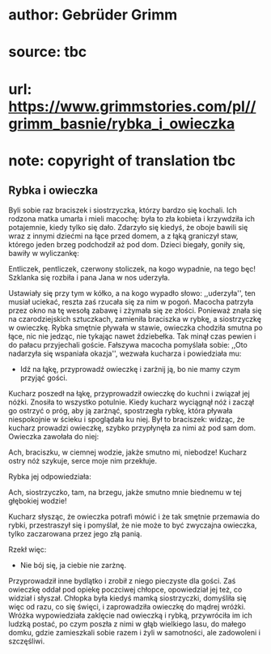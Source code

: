 # author: Gebrüder Grimm
# source: tbc
# url: https://www.grimmstories.com/pl//grimm_basnie/rybka_i_owieczka
# note: copyright of translation tbc

## Rybka i owieczka 

Byli sobie raz braciszek i siostrzyczka, którzy bardzo się kochali. Ich
rodzona matka umarła i mieli macochę: była to zła kobieta i krzywdziła
ich potajemnie, kiedy tylko się dało. Zdarzyło się kiedyś, że oboje
bawili się wraz z innymi dziećmi na łące przed domem, a z łąką graniczył
staw, którego jeden brzeg podchodził aż pod dom. Dzieci biegały, goniły
się, bawiły w wyliczankę:

Entliczek, pentliczek,
czerwony stoliczek,
na kogo wypadnie,
na tego bęc!
Szklanka się rozbiła
i pana Jana
w nos uderzyła.

Ustawiały się przy tym w kółko, a na kogo wypadło słowo: ,,uderzyła'',
ten musiał uciekać, reszta zaś rzucała się za nim w pogoń. Macocha
patrzyła przez okno na tę wesołą zabawę i zżymała się ze złości.
Ponieważ znała się na czarodziejskich sztuczkach, zamieniła braciszka w
rybkę, a siostrzyczkę w owieczkę. Rybka smętnie pływała w stawie,
owieczka chodziła smutna po łące, nic nie jedząc, nie tykając nawet
ździebełka. Tak minął czas pewien i do pałacu przyjechali goście.
Fałszywa macocha pomyślała sobie: ,,Oto nadarzyła się wspaniała
okazja'', wezwała kucharza i powiedziała mu:

- Idź na łąkę, przyprowadź owieczkę i zarżnij ją, bo nie mamy czym
przyjąć gości.

Kucharz poszedł na łąkę, przyprowadził owieczkę do kuchni i związał jej
nóżki. Znosiła to wszystko potulnie. Kiedy kucharz wyciągnął nóż i
zaczął go ostrzyć o próg, aby ją zarżnąć, spostrzegła rybkę, która
pływała niespokojnie w ścieku i spoglądała ku niej. Był to braciszek:
widząc, że kucharz prowadzi owieczkę, szybko przypłynęła za nimi aż pod
sam dom. Owieczka zawołała do niej:

Ach, braciszku, w ciemnej wodzie,
jakże smutno mi, niebodze!
Kucharz ostry nóż szykuje,
serce moje nim przekłuje.

Rybka jej odpowiedziała:

Ach, siostrzyczko, tam, na brzegu,
jakże smutno mnie biednemu
w tej głębokiej wodzie!

Kucharz słysząc, że owieczka potrafi mówić i że tak smętnie przemawia do
rybki, przestraszył się i pomyślał, że nie może to być zwyczajna
owieczka, tylko zaczarowana przez jego złą panią.

Rzekł więc:

- Nie bój się, ja ciebie nie zarżnę.

Przyprowadził inne bydlątko i zrobił z niego pieczyste dla gości. Zaś
owieczkę oddał pod opiekę poczciwej chłopce, opowiedział jej też, co
widział i słyszał. Chłopka była kiedyś mamką siostrzyczki, domyśliła się
więc od razu, co się święci, i zaprowadziła owieczkę do mądrej wróżki.
Wróżka wypowiedziała zaklęcie nad owieczką i rybką, przywróciła im ich
ludzką postać, po czym poszła z nimi w głąb wielkiego lasu, do małego
domku, gdzie zamieszkali sobie razem i żyli w samotności, ale zadowoleni
i szczęśliwi.
